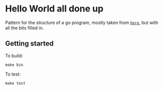 # Hello World all done up

Pattern for the structure of a go program, mostly taken from [`here`](https://github.com/golang-standards/project-layout), but with all the bits filled in.

## Getting started

To build:

`make bin`

To test:

`make test`
